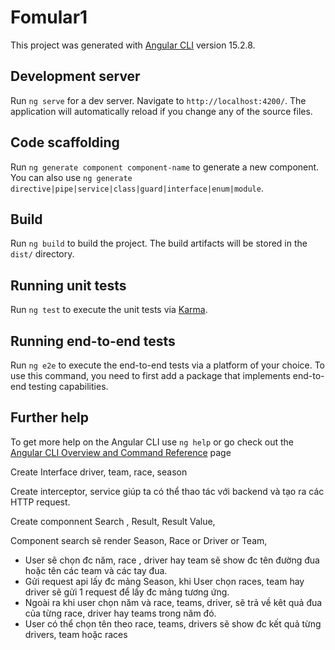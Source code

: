 # Fomular1

This project was generated with [Angular CLI](https://github.com/angular/angular-cli) version 15.2.8.

## Development server

Run `ng serve` for a dev server. Navigate to `http://localhost:4200/`. The application will automatically reload if you change any of the source files.

## Code scaffolding

Run `ng generate component component-name` to generate a new component. You can also use `ng generate directive|pipe|service|class|guard|interface|enum|module`.

## Build

Run `ng build` to build the project. The build artifacts will be stored in the `dist/` directory.

## Running unit tests

Run `ng test` to execute the unit tests via [Karma](https://karma-runner.github.io).

## Running end-to-end tests

Run `ng e2e` to execute the end-to-end tests via a platform of your choice. To use this command, you need to first add a package that implements end-to-end testing capabilities.

## Further help

To get more help on the Angular CLI use `ng help` or go check out the [Angular CLI Overview and Command Reference](https://angular.io/cli) page

Create Interface driver, team, race, season

Create interceptor, service giúp ta có thể thao tác với backend và tạo ra các HTTP request.

Create componnent Search , Result, Result Value,

Component search sẽ render Season, Race or Driver or Team,
 - User sẽ chọn đc năm, race , driver hay team sẽ show đc tên đường đua hoặc tên các team và các tay đua.
 - Gửi request api lấy đc mảng Season, khi User chọn races, team hay driver sẽ gửi 1 request để lấy đc mảng tương ứng.
 - Ngoài ra khi user chọn năm và race, teams, driver, sẽ trả về kêt quả đua của từng race, driver hay teams trong năm đó.
 - User có thể chọn tên theo race, teams, drivers sẽ show đc kết quả từng drivers, team hoặc races

